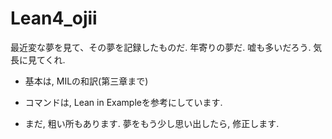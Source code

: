 # Lean4_ojii

最近変な夢を見て、その夢を記録したものだ. 年寄りの夢だ. 嘘も多いだろう. 気長に見てくれ.

- 基本は, MILの和訳(第三章まで)

- コマンドは, Lean in Exampleを参考にしています.

- まだ, 粗い所もあります. 夢をもう少し思い出したら, 修正します.